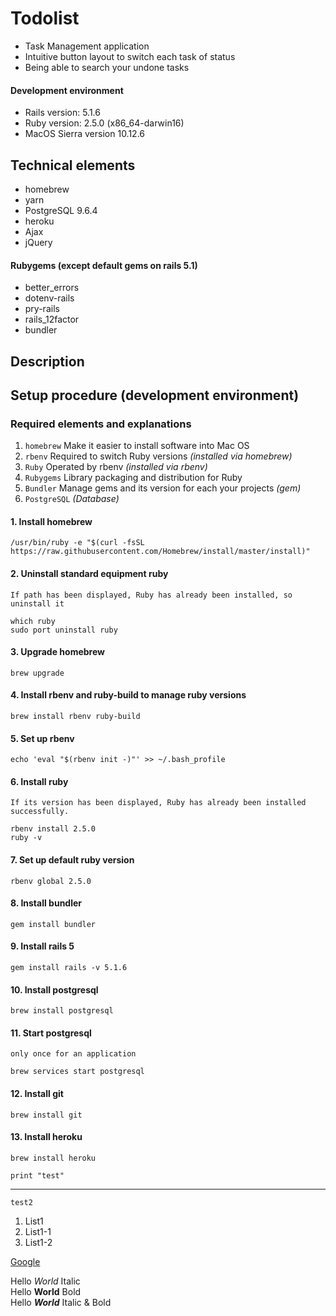 # Todolist
* Task Management application
* Intuitive button layout to switch each task of status
* Being able to search your undone tasks

#### Development environment
* Rails version: 5.1.6
* Ruby version: 2.5.0 (x86_64-darwin16)
* MacOS Sierra version 10.12.6

## Technical elements
* homebrew
* yarn
* PostgreSQL 9.6.4
* heroku
* Ajax
* jQuery

#### Rubygems (except default gems on rails 5.1)
* better_errors
* dotenv-rails
* pry-rails
* rails_12factor
* bundler


## Description

## Setup procedure (development environment)

### Required elements and explanations

1. `homebrew` Make it easier to install software into Mac OS
2. `rbenv` Required to switch Ruby versions *(installed via homebrew)*
3. `Ruby` Operated by rbenv *(installed via rbenv)*
4. `Rubygems` Library packaging and distribution for Ruby
5. `Bundler` Manage gems and its version for each your projects *(gem)*
6. `PostgreSQL` *(Database)*


#### 1. Install homebrew
```
/usr/bin/ruby -e "$(curl -fsSL https://raw.githubusercontent.com/Homebrew/install/master/install)"
```

#### 2. Uninstall standard equipment ruby
`If path has been displayed, Ruby has already been installed, so uninstall it`
```
which ruby
sudo port uninstall ruby
```

#### 3. Upgrade homebrew
```
brew upgrade
```

#### 4. Install rbenv and ruby-build to manage ruby versions
```
brew install rbenv ruby-build
```

#### 5. Set up rbenv
```
echo 'eval "$(rbenv init -)"' >> ~/.bash_profile
```

#### 6. Install ruby
`If its version has been displayed, Ruby has already been installed successfully.`
```
rbenv install 2.5.0
ruby -v
```

#### 7. Set up default ruby version
```
rbenv global 2.5.0
```

#### 8. Install bundler
```
gem install bundler
```

#### 9. Install rails 5
```
gem install rails -v 5.1.6
```

#### 10. Install postgresql
```
brew install postgresql
```

#### 11. Start postgresql  
`only once for an application`
```
brew services start postgresql
```

#### 12. Install git
```
brew install git
```

#### 13. Install heroku
```
brew install heroku
```


```print "test" ```

***

`test2`

1. List1
  1. List1-1
  1. List1-2

  [Google](https://www.google.co.jp/)

  Hello *World* Italic  
  Hello **World** Bold  
  Hello ***World*** Italic & Bold

